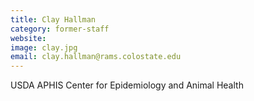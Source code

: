 ```yaml
---
title: Clay Hallman
category: former-staff
website:
image: clay.jpg
email: clay.hallman@rams.colostate.edu
---
```


USDA APHIS Center for Epidemiology and Animal Health

<!--
My general interests are in how statistical, mathematical and computational tools can be used to model biological processes.
-->